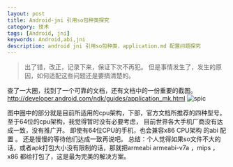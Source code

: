 ```yaml
---
layout: post
title: Android-jni 引用so包种类探究
category: 技术
tags: [Android, jni]
keywords: Android,abi,jni
description: android jni 引用so包种类，application.md 配置问题探究
---
```


> 出了错，改正，记录下来，保证下次不再犯。 但是事情发生了，发生的原因，如何适配这些问题还是要搞清楚的。

查了一大圈，找到了一个可靠的文档，还有文档中的一份重要的截图。
<a href="http://developer.android.com/ndk/guides/application_mk.html">http://developer.android.com/ndk/guides/application_mk.html</a>
![spic](https://cloud.githubusercontent.com/assets/5669999/9082112/55c8399c-3b94-11e5-9caf-231b9c1df030.png)

图中圈中的部分就是目前所适用的cpu架构，下部，官方文档所推荐的四种型号。
至于64位的cpu架构，我觉得暂时没有必要考虑， 目前世界各大手机厂商没有达成一致，没有推广开。
即使有64位CPU的手机，也会兼容x86 CPU架构 的abi 配置 。
还是慢慢的等待他们达成一致再说吧。
总结：个人觉得如果so文件不大的话，或者apk打包大小没有限制的话，那就把armeabi armeabi-v7a ，mips ， x86 都给打包了，这是最为完美的解决方案。
